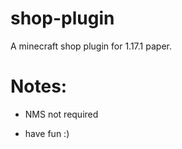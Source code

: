 # shop-plugin
A minecraft shop plugin for 1.17.1 paper.

# Notes:

- NMS not required

- have fun :)
